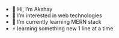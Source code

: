 - 👋 Hi, I’m Akshay
- 👀 I’m interested in web technologies
- 🌱 I’m currently learning MERN stack
- ⚡ learning something new 1 line at a time 

<!---
Webscripts7/Webscripts7 is a ✨ special ✨ repository because its `README.md` (this file) appears on your GitHub profile.
You can click the Preview link to take a look at your changes.
--->
